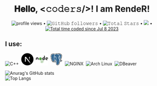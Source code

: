 <!-- BLOG-POST-LIST:START -->
<h1 align="center">
  𝐇𝐞𝐥𝐥𝐨, &lt;𝚌𝚘𝚍𝚎𝚛𝚜/&gt;! I am RendeR!
</h1>
<p align="center">
	<img alt = "profile views" src="https://komarev.com/ghpvc/?username=render69&style=flat&color=blue"/> •   
	<img alt="𝙶𝚒𝚝𝙷𝚞𝚋 𝚏𝚘𝚕𝚕𝚘𝚠𝚎𝚛𝚜" src="https://img.shields.io/github/followers/render69?label=Followers&style=social"/> •
	<img src="https://img.shields.io/github/stars/render69?label=Stars" alt="𝚃𝚘𝚝𝚊𝚕 𝚂𝚝𝚊𝚛𝚜"/> •
	<a href="https://github.com/sponsors/render69"><img src="https://img.shields.io/static/v1?label=Sponsor&message=%E2%9D%A4&logo=GitHub&color=%23fe8e86"/></a> •
	<a href="https://wakatime.com/@f6aa4824-412b-4946-b8d8-3df28c51cf20"><img src="https://wakatime.com/badge/user/f6aa4824-412b-4946-b8d8-3df28c51cf20.svg" alt="Total time coded since Jul 8 2023" /></a>
</p>
<div>
  <h2>I use:</h2>
	<img src="https://github.com/render69/render69/blob/main/cplusplus-original.svg" title="C++" alt="C++" width="40" height="40"/>&nbsp;
	<img src="https://github.com/render69/render69/blob/main/nextjs-original.svg" title="Next.js" alt="Next.js" width="40" height="40"/>&nbsp;
	<img src="https://github.com/render69/render69/blob/main/nodejs-original-wordmark.svg" title="Node.js" alt="Node.js" width="40" height="40"/>&nbsp;
	<img src="https://github.com/render69/render69/blob/main/postgresql-original.svg" title="PostgreSQL" alt="PostgreSQL" width="40" height="40"/>&nbsp;
	<img src="https://github.com/render69/render69/blob/main/nginx-original.svg" title="NGINX" alt="NGINX" width="40" height="40"/>&nbsp;
	<img src="https://github.com/render69/render69/blob/main/archlinux-original.svg" title="Arch Linux" alt="Arch Linux" width="40" height="40"/>&nbsp;
	<img src="https://github.com/render69/render69/blob/main/dbeaver-original.svg" title="DBeaver" alt="DBeaver" width="40" height="40"/>&nbsp;
</div>
<div>


![Anurag's GitHub stats](https://github-readme-stats.vercel.app/api?username=render69&show=reviews,discussions_started,discussions_answered,prs_merged,prs_merged_percentage&show_icons=true&theme=radical)<br>
![Top Langs](https://github-readme-stats.vercel.app/api/top-langs/?username=render69&layout=compact&show_icons=true&theme=radical)
</div>

<!-- BLOG-POST-LIST:END -->
